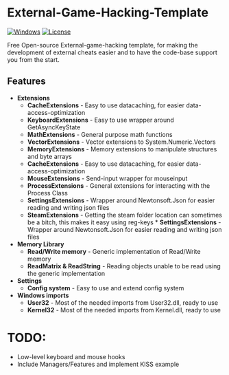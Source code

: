 # External-Game-Hacking-Template
[![Windows](https://img.shields.io/badge/platform-Windows-0078d7.svg?style=plastic)](https://en.wikipedia.org/wiki/Microsoft_Windows) 
[![License](https://img.shields.io/github/license/danielkrupinski/Osiris.svg?style=plastic)](LICENSE) 

Free Open-source External-game-hacking template, for making the development of external cheats easier and to have the code-base support you from the start.

## Features
* **Extensions**
    * **CacheExtensions** - Easy to use datacaching, for easier data-access-optimization
    * **KeyboardExtensions** - Easy to use wrapper around GetAsyncKeyState
    * **MathExtensions** - General purpose math functions
    * **VectorExtensions** - Vector extensions to System.Numeric.Vectors
    * **MemoryExtensions** - Memory extensions to manipulate structures and byte arrays
    * **CacheExtensions** - Easy to use datacaching, for easier data-access-optimization
    * **MouseExtensions** - Send-input wrapper for mouseinput
    * **ProcessExtensions** - General extensions for interacting with the Process Class
    * **SettingsExtensions** - Wrapper around Newtonsoft.Json for easier reading and writing json files
     * **SteamExtensions** - Getting the steam folder location can sometimes be a bitch, this makes it easy using reg-keys
      * **SettingsExtensions** - Wrapper around Newtonsoft.Json for easier reading and writing json files
* **Memory Library**
    * **Read/Write memory** - Generic implementation of Read/Write memory
    * **ReadMatrix & ReadString** - Reading objects unable to be read using the generic implementation
* **Settings**
    * **Config system** - Easy to use and extend config system
* **Windows imports**
    * **User32** - Most of the needed imports from User32.dll, ready to use
    * **Kernel32** - Most of the needed imports from Kernel.dll, ready to use
    
# TODO:
* Low-level keyboard and mouse hooks
* Include Managers/Features and implement KISS example
